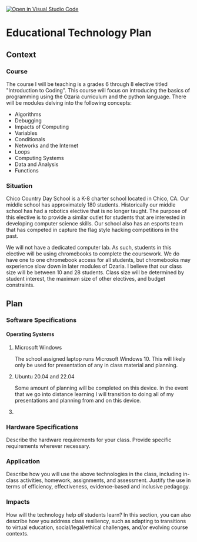 [![Open in Visual Studio Code](https://classroom.github.com/assets/open-in-vscode-f059dc9a6f8d3a56e377f745f24479a46679e63a5d9fe6f495e02850cd0d8118.svg)](https://classroom.github.com/online_ide?assignment_repo_id=6369468&assignment_repo_type=AssignmentRepo)
# Educational Technology Plan



## Context

### Course

The course I will be teaching is a grades 6 through 8 elective titled "Introduction to Coding". This course will focus on introducing the basics of programming using the Ozaria curriculum and the python language. There will be modules delving into the following concepts:
- Algorithms
- Debugging
- Impacts of Computing
- Variables
- Conditionals
- Networks and the Internet
- Loops
- Computing Systems
- Data and Analysis
- Functions


### Situation

Chico Country Day School is a K-8 charter school located in Chico, CA. Our middle school has approximately 180 students. Historically our middle school has had a robotics elective that is no longer taught. The purpose of this elective is to provide a similar outlet for students that are interested in developing computer science skills. Our school also has an esports team that has competed in capture the flag style hacking competitions in the past. 

We will not have a dedicated computer lab. As such, students in this elective will be using chromebooks to complete the coursework. We do have one to one chromebook access for all students, but chromebooks may experience slow down in later modules of Ozaria. I believe that our class size will be between 10 and 28 students. Class size will be determined by student interest, the maximum size of other electives, and budget constraints.

## Plan

### Software Specifications

#### Operating Systems

1. Microsoft Windows
   
   The school assigned laptop runs Microsoft Windows 10. This will likely only be used for presentation of any in class material and planning.

2. Ubuntu 20.04 and 22.04
   
   Some amount of planning will be completed on this device. In the event that we go into distance learning I will transition to doing all of my presentations and planning from and on this device.

3. 

### Hardware Specifications

Describe the hardware requirements for your class. Provide specific requirements
wherever necessary.

### Application

Describe how you will use the above technologies in the class, including
in-class activities, homework, assignments, and assessment. Justify the use
in terms of efficiency, effectiveness, evidence-based and inclusive pedagogy.

### Impacts

How will the technology help *all* students learn? In this section, you can also
describe how you address class resiliency, such as adapting to
transitions to virtual education, social/legal/ethical challenges,  and/or
evolving course contexts.
